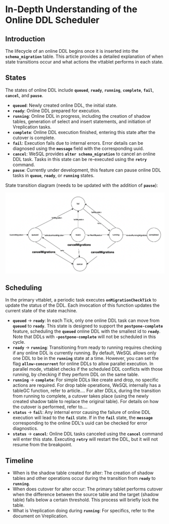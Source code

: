 # **In-Depth Understanding of the Online DDL Scheduler**

## **Introduction**

The lifecycle of an online DDL begins once it is inserted into the **`schema_migration`** table. This article provides a detailed explanation of when state transitions occur and what actions the vttablet performs in each state.

## **States**

The states of online DDL include **`queued`**, **`ready`**, **`running`**, **`complete`**, **`fail`**, **`cancel`**, and **`pause`**.

- **`queued`**: Newly created online DDL, the initial state.
- **`ready`**: Online DDL prepared for execution.
- **`running`**: Online DDL in progress, including the creation of shadow tables, generation of select and insert statements, and initiation of Vreplication tasks.
- **`complete`**: Online DDL execution finished, entering this state after the cutover is complete.
- **`fail`**: Execution fails due to internal errors. Error details can be diagnosed using the **`message`** field with the corresponding uuid.
- **`cancel`**: WeSQL provides **`alter schema_migration`** to cancel an online DDL task. Tasks in this state can be re-executed using the **`retry`** command.
- **`pause`**: Currently under development, this feature can pause online DDL tasks in **`queue`**, **`ready`**, or **`running`** states.

State transition diagram (needs to be updated with the addition of **`pause`**):

![schduler_status](images/scheduler.png)

## **Scheduling**

In the primary vttablet, a periodic task executes **`onMigrationCheckTick`** to update the status of the DDL. Each invocation of this function updates the current state of the state machine.

- **`queued`** → **`ready`**: In each Tick, only one online DDL task can move from **`queued`** to **`ready`**. This state is designed to support the **`postpone-complete`** feature, scheduling the **`queued`** online DDL with the smallest id to **`ready`**. Note that DDLs with **`-postpone-complete`** will not be scheduled in this cycle.
- **`ready`** → **`running`**: Transitioning from ready to running requires checking if any online DDL is currently running. By default, WeSQL allows only one DDL to be in the **`running`** state at a time. However, you can set the flag **`allow-concurrent`** for online DDLs to allow parallel execution. In parallel mode, vttablet checks if the scheduled DDL conflicts with those running, by checking if they perform DDL on the same table.
- **`running`** → **`complete`**: For simple DDLs like create and drop, no specific actions are required. For drop table operations, WeSQL internally has a tableGC function, refer to article…. For alter DDLs, during the transition from running to complete, a cutover takes place (using the newly created shadow table to replace the original table). For details on how the cutover is performed, refer to….
- **`status`** → **`fail`**: Any internal error causing the failure of online DDL execution will lead to the **`fail`** state. If in the **`fail`** state, the **`message`** corresponding to the online DDL's uuid can be checked for error diagnostics.
- **`status`** → **`cancel`**: Online DDL tasks canceled using the **`cancel`** command will enter this state. Executing **`retry`** will restart the DDL, but it will not resume from the breakpoint.

## **Timeline**

- When is the shadow table created for alter: The creation of shadow tables and other operations occur during the transition from **`ready`** to **`running`**.
- When does cutover for alter occur: The primary tablet performs cutover when the difference between the source table and the target (shadow table) falls below a certain threshold. This process will briefly lock the table.
- What is Vreplication doing during **`running`**: For specifics, refer to the document on Vreplication.